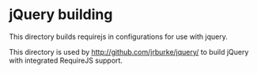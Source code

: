 # jQuery building

This directory builds requirejs in configurations for use with jquery.

This directory is used by http://github.com/jrburke/jquery/ to build jQuery with integrated RequireJS support.
